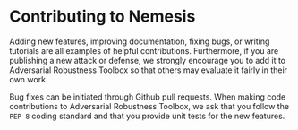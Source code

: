# Contributing to Nemesis

Adding new features, improving documentation, fixing bugs, or writing tutorials are all examples of helpful contributions. Furthermore, if you are publishing a new attack or defense, we strongly encourage you to add it to Adversarial Robustness Toolbox so that others may evaluate it fairly in their own work.

Bug fixes can be initiated through Github pull requests. When making code contributions to Adversarial Robustness Toolbox, we ask that you follow the `PEP 8` coding standard and that you provide unit tests for the new features.

